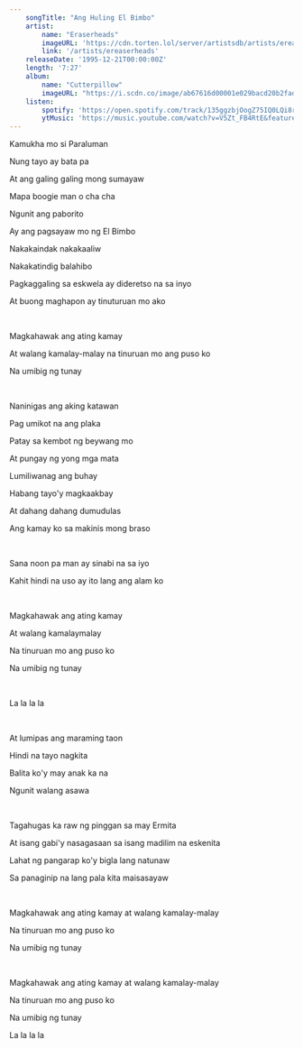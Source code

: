 ```yaml
---
    songTitle: "Ang Huling El Bimbo"
    artist: 
        name: "Eraserheads"
        imageURL: 'https://cdn.torten.lol/server/artistsdb/artists/ereaserheads.png'
        link: '/artists/ereaserheads'
    releaseDate: '1995-12-21T00:00:00Z'
    length: '7:27'
    album:
        name: "Cutterpillow"
        imageURL: "https://i.scdn.co/image/ab67616d00001e029bacd20b2fad742126a482e1"
    listen:
        spotify: 'https://open.spotify.com/track/135ggzbjOogZ75IQ0LQi8r'
        ytMusic: 'https://music.youtube.com/watch?v=V5Zt_FB4RtE&feature=gws_kp_track'
---
```


<p>Kamukha mo si Paraluman</p>
<p>Nung tayo ay bata pa</p>
<p>At ang galing galing mong sumayaw</p>
<p>Mapa boogie man o cha cha</p>
<p>Ngunit ang paborito</p>
<p>Ay ang pagsayaw mo ng El Bimbo</p>
<p>Nakakaindak nakakaaliw</p>
<p>Nakakatindig balahibo</p>
<p>Pagkaggaling sa eskwela ay dideretso na sa inyo</p>
<p>At buong maghapon ay tinuturuan mo ako</p>
<br>
<p>Magkahawak ang ating kamay</p>
<p>At walang kamalay-malay na tinuruan mo ang puso ko</p>
<p>Na umibig ng tunay</p>
<br>
<p>Naninigas ang aking katawan</p>
<p>Pag umikot na ang plaka</p>
<p>Patay sa kembot ng beywang mo</p>
<p>At pungay ng yong mga mata</p>
<p>Lumiliwanag ang buhay</p>
<p>Habang tayo'y magkaakbay</p>
<p>At dahang dahang dumudulas</p>
<p>Ang kamay ko sa makinis mong braso</p>
<br>
<p>Sana noon pa man ay sinabi na sa iyo</p>
<p>Kahit hindi na uso ay ito lang ang alam ko</p>
<br>
<p>Magkahawak ang ating kamay</p>
<p>At walang kamalaymalay</p>
<p>Na tinuruan mo ang puso ko</p>
<p>Na umibig ng tunay</p>
<br>
<p>La la la la</p>
<br>
<p>At lumipas ang maraming taon</p>
<p>Hindi na tayo nagkita</p>
<p>Balita ko'y may anak ka na</p>
<p>Ngunit walang asawa</p>
<br>
<p>Tagahugas ka raw ng pinggan sa may Ermita</p>
<p>At isang gabi'y nasagasaan sa isang madilim na eskenita</p>
<p>Lahat ng pangarap ko'y bigla lang natunaw</p>
<p>Sa panaginip na lang pala kita maisasayaw</p>
<br>
<p>Magkahawak ang ating kamay at walang kamalay-malay</p>
<p>Na tinuruan mo ang puso ko</p>
<p>Na umibig ng tunay</p>
<br>
<p>Magkahawak ang ating kamay at walang kamalay-malay</p>
<p>Na tinuruan mo ang puso ko</p>
<p>Na umibig ng tunay</p>
<p>La la la la</p>
